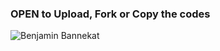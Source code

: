 ### OPEN to Upload, Fork or Copy the codes 
![Benjamin Bannekat](https://octodex.github.com/images/bannekat.png)
